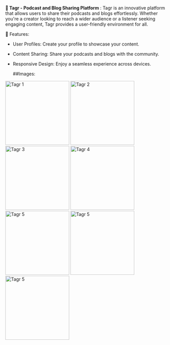 **🌟 Tagr - Podcast and Blog Sharing Platform** :
Tagr is an innovative platform that allows users to share their podcasts and blogs effortlessly. Whether you're a creator looking to reach a wider audience or a listener seeking engaging content, Tagr provides a user-friendly environment for all.

 🚀 Features:
- User Profiles: Create your profile to showcase your content.
- Content Sharing: Share your podcasts and blogs with the community.
- Responsive Design: Enjoy a seamless experience across devices.

  ##Images:
<img src="https://github.com/user-attachments/assets/746ffa29-aeca-4a48-9c15-df29ff49352c" alt="Tagr 1" width="200" />  
<img src="https://github.com/user-attachments/assets/60892db5-35fb-4f6a-8d6e-a5323af177ba" alt="Tagr 2" width="200" />  
<img src="https://github.com/user-attachments/assets/10bad281-0a13-4a32-b390-6b271524f351" alt="Tagr 3" width="200" />
<img src="https://github.com/user-attachments/assets/6c72a59d-c1c4-4d89-918c-212c575e6355" alt="Tagr 4" width="200" />
<img src="https://github.com/user-attachments/assets/3b18f101-74e9-45a7-a291-215667754736" alt="Tagr 5" width="200" />
<img src="https://github.com/user-attachments/assets/57ddad8a-5c56-4022-9384-9e2a6ba86de5" alt="Tagr 5" width="200" />
<img src="https://github.com/user-attachments/assets/a325a0bb-d599-4e40-8337-79aceef0819f" alt="Tagr 5" width="200" />

